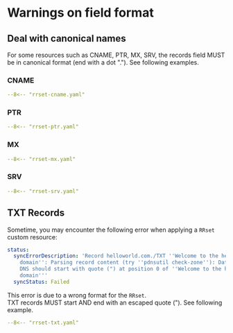 # Warnings on field format

## Deal with canonical names

For some resources such as CNAME, PTR, MX, SRV, the records field MUST be in canonical format (end with a dot "."). See following examples.

### CNAME

```yaml
--8<-- "rrset-cname.yaml"
```

### PTR

```yaml
--8<-- "rrset-ptr.yaml"
```

### MX

```yaml
--8<-- "rrset-mx.yaml"
```

### SRV

```yaml
--8<-- "rrset-srv.yaml"
```

## TXT Records

Sometime, you may encounter the following error when applying a `RRset` custom resource:
```yaml
status:
  syncErrorDescription: 'Record helloworld.com./TXT ''Welcome to the helloworld.com
    domain'': Parsing record content (try ''pdnsutil check-zone''): Data field in
    DNS should start with quote (") at position 0 of ''Welcome to the helloworld.com
    domain'''
  syncStatus: Failed
```

This error is due to a wrong format for the `RRset`.  
TXT records MUST start AND end with an escaped quote (\"). See following example.  

```yaml
--8<-- "rrset-txt.yaml"
```

